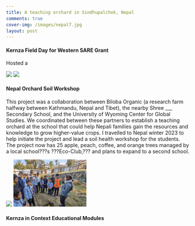 ```yaml
---
title: A teaching orchard in Sindhupalchok, Nepal
comments: true
cover-img: /images/nepal7.jpg
layout: post
---
```



<!--1: Kernza Field Day for Western SARE Grant-->

#### Kernza Field Day for Western SARE Grant

Hosted a 

<img src="/images/Kernza_field_day.jpg" width="200" class="image-border">

<img src="/images/fieldday3.jpg" width="200" class="image-border">

<!--1: Nepal Orchard Grant-->

#### Nepal Orchard Soil Workshop

This project was a collaboration between Biloba Organic (a research farm halfway between Kathmandu, Nepal and Tibet), the nearby Shree ___ Secondary School, and the University of Wyoming Center for Global Studies. We coordinated between these partners to establish a teaching orchard at the school that could help Nepali families gain the resources and knowledge to grow higher-value crops. I travelled to Nepal winter 2023 to help initiate the project and lead a soil health workshop for the students. The project now has 25 apple, peach, coffee, and orange trees managed by a local school???s ???Eco-Club,??? and plans to expand to a second school.

<img src="/images/nepal7.jpg" width="200" class="image-border">

<img src="/images/nepal4.jpg" width="200" class="image-border">

<!--1: Kernza in Context-->

#### Kernza in Context Educational Modules